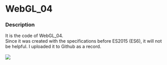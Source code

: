# WebGL_04
### Description
It is the code of WebGL_04.<br/>
Since it was created with the specifications before ES2015 (ES6), it will not be helpful.
I uploaded it to Github as a record.<br/><br/>
<a href="https://hankuro.org/WebGL/WebGL_04.html">
<img src="https://hankuro.org/vue01/img/WebGL_04.jpg" style="max-width:600px;">
</a>
